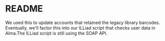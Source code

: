 # README #

We used this to update accounts that retained the legacy library barcodes. Eventually, we'll factor this into our ILLiad script that checks user data in Alma.The ILLiad script is still using the SOAP API.